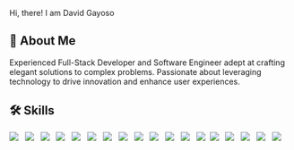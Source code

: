 <div align="center>
<img src="./public/me.png">
</div>

Hi, there! I am David Gayoso

## 🚀 About Me
Experienced Full-Stack Developer and Software Engineer adept at crafting elegant solutions to complex problems. Passionate about leveraging technology to drive innovation and enhance user experiences.

## 🛠 Skills
<img width ='32px' src ='https://raw.githubusercontent.com/rahulbanerjee26/githubAboutMeGenerator/main/icons/python.svg'> &nbsp;
<img width ='32px' src ='https://raw.githubusercontent.com/rahulbanerjee26/githubProfileReadmeGenerator/main/icons/java.svg'> &nbsp;
<img width = '32px' src='https://raw.githubusercontent.com/rahulbanerjee26/githubProfileReadmeGenerator/main/icons/spring.svg'> &nbsp;
<img width ='32px' src ='https://raw.githubusercontent.com/rahulbanerjee26/githubAboutMeGenerator/main/icons/javascript.svg'> &nbsp;
<img width ='32px' src ='https://raw.githubusercontent.com/rahulbanerjee26/githubAboutMeGenerator/main/icons/typescript.svg'> &nbsp;
<img width ='32px' src ='https://raw.githubusercontent.com/rahulbanerjee26/githubAboutMeGenerator/main/icons/reactjs.svg'> &nbsp;
<img width = '32px' src='https://raw.githubusercontent.com/rahulbanerjee26/githubProfileReadmeGenerator/main/icons/redux.svg'> &nbsp;
<img width = '32px' src='https://raw.githubusercontent.com/rahulbanerjee26/githubProfileReadmeGenerator/main/icons/vuejs.svg'> &nbsp;
<img width ='32px' src ='https://raw.githubusercontent.com/rahulbanerjee26/githubProfileReadmeGenerator/main/icons/postgresql.svg'> &nbsp;
<img width = '32px' src='https://raw.githubusercontent.com/rahulbanerjee26/githubProfileReadmeGenerator/main/icons/mysql.svg'> &nbsp;
<img width ='32px' src ='https://raw.githubusercontent.com/rahulbanerjee26/githubAboutMeGenerator/main/icons/docker.svg'> &nbsp;
<img width ='32px' src ='https://raw.githubusercontent.com/rahulbanerjee26/githubAboutMeGenerator/main/icons/git.svg'> &nbsp;
<img width = '32px' src='https://raw.githubusercontent.com/rahulbanerjee26/githubProfileReadmeGenerator/main/icons/github.svg'>&nbsp;
<img width ='32px' src ='https://raw.githubusercontent.com/rahulbanerjee26/githubAboutMeGenerator/main/icons/html.svg'> &nbsp;
<img width ='32px' src ='https://raw.githubusercontent.com/rahulbanerjee26/githubAboutMeGenerator/main/icons/css.svg'> &nbsp;
<img width = '32px' src='https://raw.githubusercontent.com/rahulbanerjee26/githubProfileReadmeGenerator/main/icons/jest.svg'> &nbsp;
<img width ='32px' src ='https://raw.githubusercontent.com/rahulbanerjee26/githubAboutMeGenerator/main/icons/linux.svg'> &nbsp;
<img width = '32px' src='https://raw.githubusercontent.com/rahulbanerjee26/githubProfileReadmeGenerator/main/icons/postman.svg'> &nbsp;
